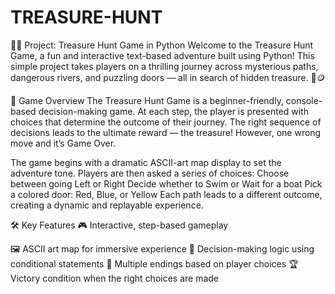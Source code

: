 # TREASURE-HUNT

🏴‍☠️ Project: Treasure Hunt Game in Python
Welcome to the Treasure Hunt Game, a fun and interactive text-based adventure built using Python! This simple project takes players on a thrilling journey across mysterious paths, dangerous rivers, and puzzling doors — all in search of hidden treasure. 🌴🪙

🌟 Game Overview
The Treasure Hunt Game is a beginner-friendly, console-based decision-making game. At each step, the player is presented with choices that determine the outcome of their journey. The right sequence of decisions leads to the ultimate reward — the treasure! However, one wrong move and it’s Game Over.

The game begins with a dramatic ASCII-art map display to set the adventure tone. Players are then asked a series of choices:
Choose between going Left or Right
Decide whether to Swim or Wait for a boat
Pick a colored door: Red, Blue, or Yellow
Each path leads to a different outcome, creating a dynamic and replayable experience.

🛠️ Key Features
🎮 Interactive, step-based gameplay

🖼️ ASCII art map for immersive experience
🧠 Decision-making logic using conditional statements
🚪 Multiple endings based on player choices
🏆 Victory condition when the right choices are made
